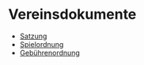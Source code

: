 # Vereinsdokumente

- [Satzung](docs/satzung.md)
- [Spielordnung](docs/spielordnung.md)
- [Gebührenordnung](docs/gebuehrenordnung.md)
